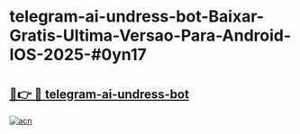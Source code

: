# telegram-ai-undress-bot-Baixar-Gratis-Ultima-Versao-Para-Android-IOS-2025-#0yn17

# <h2><a href="https://ainizakaria.my?title=telegram-ai-undress-bot&ref=24M">🔗👉 🔴 telegram-ai-undress-bot</a></h2>

[![acn](https://github.com/user-attachments/assets/0f9c940e-d8b0-45ae-aac7-cd30a18b3e1c)](https://ainizakaria.my?title=telegram-ai-undress-bot&ref=24M)

